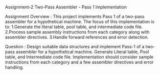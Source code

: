 Assignment-2
Two-Pass Assembler - Pass 1 Implementation

Assignment Overview :
This project implements Pass 1 of a two-pass assembler for a hypothetical machine. The focus of this implementation is to:
1.Generate the literal table, pool table, and intermediate code file.
2.Process sample assembly instructions from each category along with assembler directives.
3.Handle forward references and error detection.

Question : 
Design suitable data structures and implement Pass-1 of a two-pass assembler for a hypothetical machine.
Generate Literal table, Pool table, and Intermediate code file. Implementation should consider sample instructions from each category and a few assembler directives and error handling.
